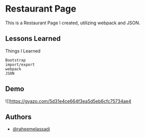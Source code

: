 
# Restaurant Page

This is a Restaurant Page I created, utilizing webpack and JSON.



## Lessons Learned

Things I Learned

    Bootstrap
    import/export
    webpack
    JSON


## Demo

![]https://gyazo.com/5d31e4ce664f3ea5d5eb6cfc75734ae4

## Authors

- [@raheemelassadi](https://www.github.com/raheemelassadi)

